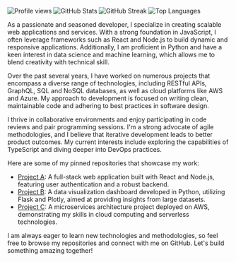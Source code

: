 ![Profile views](https://komarev.com/ghpvc/?username=peturporgil732)
![GitHub Stats](https://github-readme-stats.vercel.app/api?username=peturporgil732&show_icons=true&theme=radical)
![GitHub Streak](https://github-readme-streak-stats.herokuapp.com/?user=peturporgil732&theme=radical)
![Top Languages](https://github-readme-stats.vercel.app/api/top-langs/?username=peturporgil732&theme=radical&layout=compact)

As a passionate and seasoned developer, I specialize in creating scalable web applications and services. With a strong foundation in JavaScript, I often leverage frameworks such as React and Node.js to build dynamic and responsive applications. Additionally, I am proficient in Python and have a keen interest in data science and machine learning, which allows me to blend creativity with technical skill.

Over the past several years, I have worked on numerous projects that encompass a diverse range of technologies, including RESTful APIs, GraphQL, SQL and NoSQL databases, as well as cloud platforms like AWS and Azure. My approach to development is focused on writing clean, maintainable code and adhering to best practices in software design.

I thrive in collaborative environments and enjoy participating in code reviews and pair programming sessions. I'm a strong advocate of agile methodologies, and I believe that iterative development leads to better product outcomes. My current interests include exploring the capabilities of TypeScript and diving deeper into DevOps practices.

Here are some of my pinned repositories that showcase my work:
- [Project A](https://github.com/peturporgil732/project-a): A full-stack web application built with React and Node.js, featuring user authentication and a robust backend.
- [Project B](https://github.com/peturporgil732/project-b): A data visualization dashboard developed in Python, utilizing Flask and Plotly, aimed at providing insights from large datasets.
- [Project C](https://github.com/peturporgil732/project-c): A microservices architecture project deployed on AWS, demonstrating my skills in cloud computing and serverless technologies.

I am always eager to learn new technologies and methodologies, so feel free to browse my repositories and connect with me on GitHub. Let's build something amazing together!
